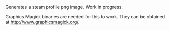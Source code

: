 Generates a steam profile png image. Work in progress.

Graphics Magick binaries are needed for this to work. They can be obtained at http://www.graphicsmagick.org/.